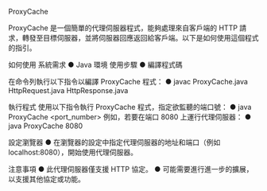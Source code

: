 ProxyCache

ProxyCache 是一個簡單的代理伺服器程式，能夠處理來自客戶端的 HTTP 請求，轉發至目標伺服器，並將伺服器回應返回給客戶端。以下是如何使用這個程式的指引。

如何使用
系統需求
● Java 環境
使用步驟
● 編譯程式碼

在命令列執行以下指令以編譯 ProxyCache 程式：
● javac ProxyCache.java HttpRequest.java HttpResponse.java

執行程式
使用以下指令執行 ProxyCache 程式，指定欲監聽的端口號：
● java ProxyCache <port_number>
例如，若要在端口 8080 上運行代理伺服器：
● java ProxyCache 8080

設定瀏覽器
● 在瀏覽器的設定中指定代理伺服器的地址和端口（例如 localhost:8080），開始使用代理伺服器。

注意事項
● 此代理伺服器僅支援 HTTP 協定。
● 可能需要進行進一步的擴展，以支援其他協定或功能。


 







